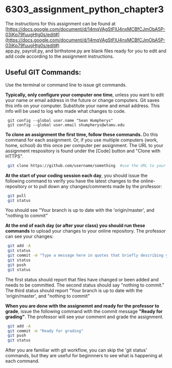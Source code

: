 # 6303_assignment_python_chapter3  
The instructions for this assignment can be found at   
[https://docs.google.com/document/d/14mqVAgStFlU4nxMCBfCJmObA5P-03iKp79fuugHtg0s/edit#](https://docs.google.com/document/d/14mqVAgStFlU4nxMCBfCJmObA5P-03iKp79fuugHtg0s/edit#)  
app.py,  payroll.py, and birthstone.py are blank files ready for you to edit and add code according to the assignment instructions.  

## Useful GIT Commands:  
Use the terminal or command line to issue git commands. 
  
**Typically, only configure your computer one time**, unless you want to edit your name or email address in the future or change computers. Git saves this info on your computer. Substitute your name and email address. This info will be used to log who made what changes to code.
```
 git config --global user.name "Sean Humpherys" 
 git config --global user.email shumpherys@wtamu.edu
```

**To clone an assignment the first time, follow these commands.** Do this command for each assignment. Or, if you use multiple computers (work, home, school) do this once per computer per assignment. The URL to your assignment respository is found under the [Code] button and "Clone with HTTPS". 
```bash
 git clone https://github.com/username/something  #use the URL to your specific assignment respository on github.com
 ```

**At the start of your coding session each day**, you should issue the following command to verify you have the latest changes to the online-repository or to pull down any changes/comments made by the professor:     
```bash
 git pull  
 git status 
```
You should see "Your branch is up to date with the 'origin/master', and "nothing to commit"    
 
**At the end of each day (or after your class) you should run these commands** to upload your changes to your online repository. The professor can see your changes:     
```bash
 git add -A
 git status    
 git commit -m "Type a message here in quotes that briefly describing your changes"
 git status    
 git push
 git status   
```
The first status should report that files have changed or been added and needs to be committed. The second status should say "nothing to commit." The third status should report "Your branch is up to date with the 'origin/master', and "nothing to commit"  

**When you are done with the assignemnt and ready for the professor to grade**, issue the following command with the commit message **"Ready for grading"**. The professor will see your comment and grade the assignment. 
```bash
 git add -A  
 git commit -m "Ready for grading" 
 git push
 git status   
```
After you are familiar with git workflow, you can skip the 'git status' commands, but they are useful for beginnners to see what is happening at each command. 
